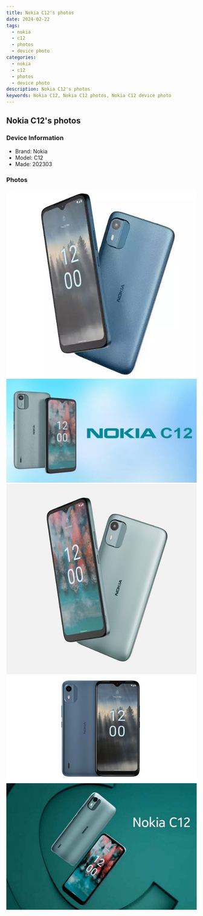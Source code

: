 ```yaml
---
title: Nokia C12's photos
date: 2024-02-22
tags: 
  - nokia
  - c12
  - photos
  - device photo
categories: 
  - nokia
  - c12
  - photos
  - device photo
description: Nokia C12's photos
keywords: Nokia C12, Nokia C12 photos, Nokia C12 device photo
---
```


## Nokia C12's photos

### Device Information

- Brand: Nokia
- Model: C12
- Made: 202303

### Photos

![/images/best-assets/devices/nokia/nokia-c12/1.jpg](/images/best-assets/devices/nokia/nokia-c12/1.jpg)
![/images/best-assets/devices/nokia/nokia-c12/2.jpg](/images/best-assets/devices/nokia/nokia-c12/2.jpg)
![/images/best-assets/devices/nokia/nokia-c12/3.jpg](/images/best-assets/devices/nokia/nokia-c12/3.jpg)
![/images/best-assets/devices/nokia/nokia-c12/4.jpg](/images/best-assets/devices/nokia/nokia-c12/4.jpg)
![/images/best-assets/devices/nokia/nokia-c12/5.jpg](/images/best-assets/devices/nokia/nokia-c12/5.jpg)
